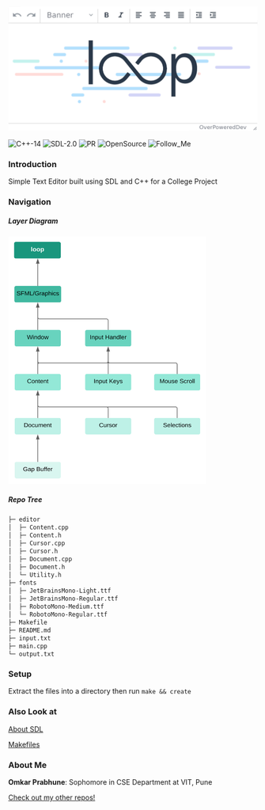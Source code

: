 ![loop](https://github.com/OverPoweredDev/loop/blob/master/images/SDP_banner.png)

![C++-14](https://img.shields.io/badge/C++-14-magenta?style=for-the-badge)
![SDL-2.0](https://img.shields.io/badge/SDL-2.0-blue?style=for-the-badge)
![PR](https://img.shields.io/badge/PRs-welcome-red?style=for-the-badge)
![OpenSource](https://img.shields.io/badge/Open-Source-greun?style=for-the-badge)
![Follow_Me](https://img.shields.io/github/followers/OverPoweredDev?style=for-the-badge)


### Introduction

Simple Text Editor built using SDL and C++ for a College Project

### Navigation

##### Layer Diagram
<img src = "https://github.com/OverPoweredDev/loop/blob/master/images/Layer_diagram.svg" alt = "layer_diagram" width = "400" height = "500"></img>

##### Repo Tree
```
├─ editor
│  ├─ Content.cpp
│  ├─ Content.h
│  ├─ Cursor.cpp
│  ├─ Cursor.h
│  ├─ Document.cpp
│  ├─ Document.h
│  └─ Utility.h
├─ fonts
│  ├─ JetBrainsMono-Light.ttf
│  ├─ JetBrainsMono-Regular.ttf
│  ├─ RobotoMono-Medium.ttf
│  └─ RobotoMono-Regular.ttf
├─ Makefile
├─ README.md
├─ input.txt
├─ main.cpp
└─ output.txt
```

### Setup

Extract the files into a directory then run `make && create`

### Also Look at

[About SDL](https://www.libsdl.org/)

[Makefiles](https://www.cs.colby.edu/maxwell/courses/tutorials/maketutor/)

### About Me

**Omkar Prabhune**: Sophomore in CSE Department at VIT, Pune

[Check out my other repos!](https://github.com/OverPoweredDev?tab=repositories)
